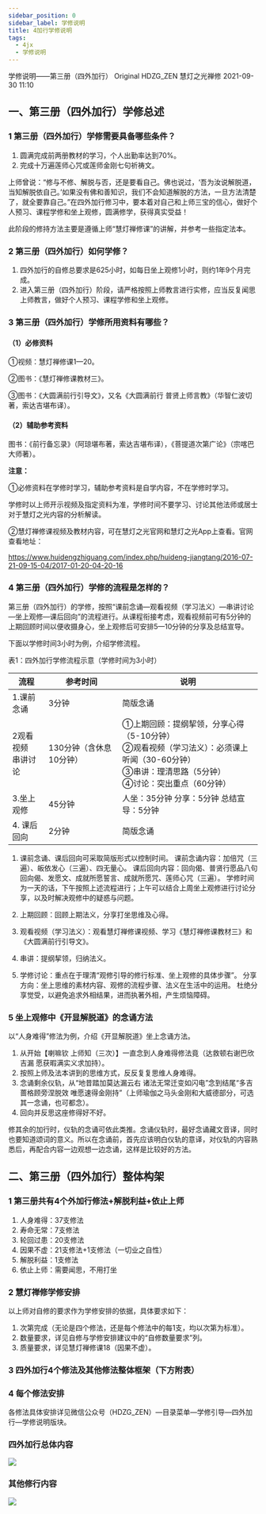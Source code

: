 ```yaml
---
sidebar_position: 0
sidebar_label: 学修说明
title: 4加行学修说明
tags:
  - 4jx
  - 学修说明
---
```



学修说明——第三册（四外加行）
Original HDZG_ZEN 慧灯之光禅修 2021-09-30 11:10

## 一、第三册（四外加行）学修总述

### 1 第三册（四外加行）学修需要具备哪些条件？

1. 圆满完成前两册教材的学习，个人出勤率达到70%。
2. 完成十万遍莲师心咒或莲师金刚七句祈祷文。

上师曾说：“修与不修、解脱与否，还是要看自己。佛也说过，‘吾为汝说解脱道，当知解脱依自己。’如果没有佛和善知识，我们不会知道解脱的方法，一旦方法清楚了，就全要靠自己。”在四外加行修习中，要本着对自己和上师三宝的信心，做好个人预习、课程学修和坐上观修，圆满修学，获得真实受益！

此阶段的修持方法主要是遵循上师“慧灯禅修课”的讲解，并参考一些指定法本。

### 2 第三册（四外加行）如何学修？

1. 四外加行的自修总要求是625小时，如每日坐上观修1小时，则约1年9个月完成。
2. 进入第三册（四外加行）阶段，请严格按照上师教言进行实修，应当反复闻思上师教言，做好个人预习、课程学修和坐上观修。

### 3 第三册（四外加行）学修所用资料有哪些？

#### （1）必修资料

①视频：慧灯禅修课1—20。

②图书：《慧灯禅修课教材三》。

③图书：《大圆满前行引导文》，又名《大圆满前行 普贤上师言教》（华智仁波切著，索达吉堪布译）。

#### （2）辅助参考资料

图书：《前行备忘录》（阿琼堪布著，索达吉堪布译），《菩提道次第广论》（宗喀巴大师著）。

**注意：**

①必修资料在学修时学习，辅助参考资料是自学内容，不在学修时学习。

学修时以上师开示视频及指定资料为准，学修时间不要学习、讨论其他法师或居士对于慧灯之光内容的分析解读。

②慧灯禅修课视频及教材内容，可在慧灯之光官网和慧灯之光App上查看。官网查看地址：

https://www.huidengzhiguang.com/index.php/huideng-jiangtang/2016-07-21-09-15-04/2017-01-20-04-20-16

### 4 第三册（四外加行）学修的流程是怎样的？

第三册（四外加行）的学修，按照“课前念诵—观看视频（学习法义）—串讲讨论—坐上观修—课后回向”的流程进行。从课程衔接考虑，观看视频前可有5分钟的上期回顾时间以便收摄身心，坐上观修后可安排5—10分钟的分享及总结宣导。

下面以学修时间3小时为例，介绍学修流程。

表1：四外加行学修流程示意（学修时间为3小时）

流程 | 参考时间 | 说明
---------|----------|---------
 1.课前念诵 | 3分钟 | 简版念诵
 2观看视频 <br/> 串讲讨论 | 130分钟（含休息10分钟） | ①上期回顾：提纲挈领，分享心得（5-10分钟）<br/>②观看视频（学习法义）：必须课上听闻（30-60分钟）<br/>③串讲：理清思路（5分钟）<br/>④讨论：突出重点（60分钟）
 3.坐上观修 | 45分钟 | 人坐：35分钟 分享：5分钟 总结宣导：5分钟
4. 课后回向 | 2分钟 | 简版念诵

<!-- ![](/img/4jx_intro_1.jpg) -->

1. 课前念诵、课后回向可采取简版形式以控制时间。
课前念诵内容：加倍咒（三遍）、皈依发心（三遍）、四无量心。
课后回向内容：回向偈、普贤行愿品八句回向偈、发愿文、成就所愿誓言、成就所愿咒、莲师心咒（三遍）。
学修时间为一天的话，下午按照上述流程进行；上午可以结合上周坐上观修进行讨论分享，以及时解决观修中的疑惑与问题。

2. 上期回顾：回顾上期法义，分享打坐思维及心得。
3. 观看视频（学习法义）：观看慧灯禅修课视频、学习《慧灯禅修课教材三》和《大圆满前行引导文》。
4. 串讲：提纲挈领，归纳法义。
5. 学修讨论：重点在于理清“观修引导的修行标准、坐上观修的具体步骤”。
分享方向：坐上思维的素材内容、观修的流程步骤、法义在生活中的运用。
杜绝分享觉受，以避免追求外相结果，进而执著外相，产生烦恼障碍。

### 5 坐上观修中《开显解脱道》的念诵方法

以“人身难得”修法为例，介绍《开显解脱道》坐上念诵方法。

1. 从开始【喇嘛钦 上师知（三次）】一直念到人身难得修法竟（达救顿右谢巴欣吉漏  愿获暇满实义求加持）。
2. 按照上师及法本讲到的思维方式，反反复复思维人身难得。
3. 念诵剩余仪轨，从“地昔踏加莫达漏云右 诸法无常迁变如闪电”念到结尾“多吉蔷格顾旁涅脱效 唯愿速得金刚持”（上师瑜伽之马头金刚和大威德部分，可选其一念诵，也可都念）。
4. 回向并反思这座修得好不好。

修其余的加行时，仪轨的念诵可依此类推。念诵仪轨时，最好念诵藏文音译，同时也要知道颂词的意义。所以在念诵前，首先应该明白仪轨的意译，对仪轨的内容熟悉后，再配合内容一边观想一边念诵，这样是比较好的方法。

## 二、第三册（四外加行）整体构架

### 1 第三册共有4个外加行修法+解脱利益+依止上师

1. 人身难得：37支修法
2. 寿命无常：7支修法
3. 轮回过患：20支修法
4. 因果不虚：21支修法+1支修法（一切业之自性）
5. 解脱利益：1支修法
6. 依止上师：需要闻思，不用打坐

### 2 慧灯禅修学修安排


以上师对自修的要求作为学修安排的依据，具体要求如下：

1. 次第完成（无论是四个修法，还是每个修法中的每1支，均以次第为标准）。
2. 数量要求，详见自修与学修安排建议中的“自修数量要求”列。
3. 质量要求，详见慧灯禅修课18（因果不虚）。

### 3 四外加行4个修法及其他修法整体框架（下方附表）

### 4 每个修法安排

各修法具体安排详见微信公众号（HDZG_ZEN）—目录菜单—学修引导—四外加行—学修说明版块。

### 四外加行总体内容

![](/img/4jx_intro_2.png)

### 其他修行内容

![](/img/4jx_intro_3.png)
